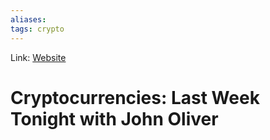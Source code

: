 ```yaml
---
aliases:
tags: crypto
---
```

Link: [Website](https://www.youtube.com/watch?v=g6iDZspbRMg)

# Cryptocurrencies: Last Week Tonight with John Oliver